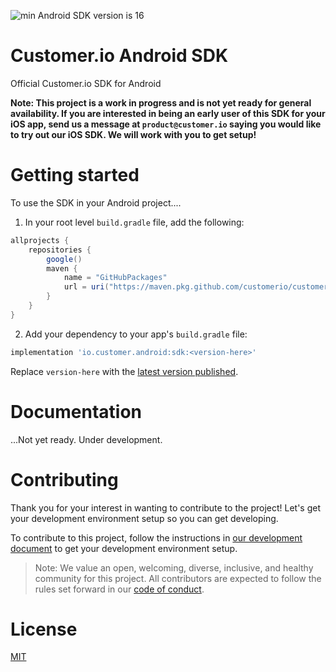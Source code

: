 ![min Android SDK version is 16](https://img.shields.io/badge/min%20Android%20SDK-16-green)

# Customer.io Android SDK

Official Customer.io SDK for Android

**Note: This project is a work in progress and is not yet ready for general availability. If you are interested in being an early user of this SDK for your iOS app, send us a message at `product@customer.io` saying you would like to try out our iOS SDK. We will work with you to get setup!**

# Getting started

To use the SDK in your Android project....

1. In your root level `build.gradle` file, add the following:

```groovy
allprojects {
    repositories {
        google()        
        maven {
            name = "GitHubPackages"
            url = uri("https://maven.pkg.github.com/customerio/customerio-android")
        }
    }
}
```

2. Add your dependency to your app's `build.gradle` file:

```groovy
implementation 'io.customer.android:sdk:<version-here>'
```

Replace `version-here` with the [latest version published](https://github.com/customerio/customerio-android/packages/754003/versions).

# Documentation

...Not yet ready. Under development. 

# Contributing

Thank you for your interest in wanting to contribute to the project! Let's get your development environment setup so you can get developing.

To contribute to this project, follow the instructions in [our development document](docs/dev-notes/DEVELOPMENT.md) to get your development environment setup. 

> Note: We value an open, welcoming, diverse, inclusive, and healthy community for this project. All contributors are expected to follow the rules set forward in our [code of conduct](CODE_OF_CONDUCT.md). 

# License

[MIT](LICENSE)